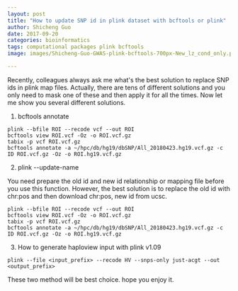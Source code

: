 ```yaml
---
layout: post
title: "How to update SNP id in plink dataset with bcftools or plink"
author: Shicheng Guo
date: 2017-09-20
categories: bioinformatics
tags: computational packages plink bcftools
image: images/Shicheng-Guo-GWAS-plink-bcftools-700px-New_lz_cond_only.png

---
```


Recently, colleagues always ask me what's the best solution to replace SNP ids in plink map files. Actually, there are tens of different solutions and you only need to mask one of these and then apply it for all the times. Now let me show you several different solutions. 

1. bcftools annotate

```
plink --bfile ROI --recode vcf --out ROI
bcftools view ROI.vcf -Oz -o ROI.vcf.gz
tabix -p vcf ROI.vcf.gz
bcftools annotate -a ~/hpc/db/hg19/dbSNP/All_20180423.hg19.vcf.gz -c ID ROI.vcf.gz -Oz -o ROI.hg19.vcf.gz
```

2. plink --update-name

You need prepare the old id and new id relationship or mapping file before you use this function. However, the best solution is to replace the old id with chr:pos and then download chr:pos, new id from ucsc.

```
plink --bfile ROI --recode vcf --out ROI
bcftools view ROI.vcf -Oz -o ROI.vcf.gz
tabix -p vcf ROI.vcf.gz
bcftools annotate -a ~/hpc/db/hg19/dbSNP/All_20180423.hg19.vcf.gz -c ID ROI.vcf.gz -Oz -o ROI.hg19.vcf.gz
```
3. How to generate haploview input with plink v1.09

```
plink --file <input_prefix> --recode HV --snps-only just-acgt --out <output_prefix>
```


These two method will be best choice. hope you enjoy it. 
